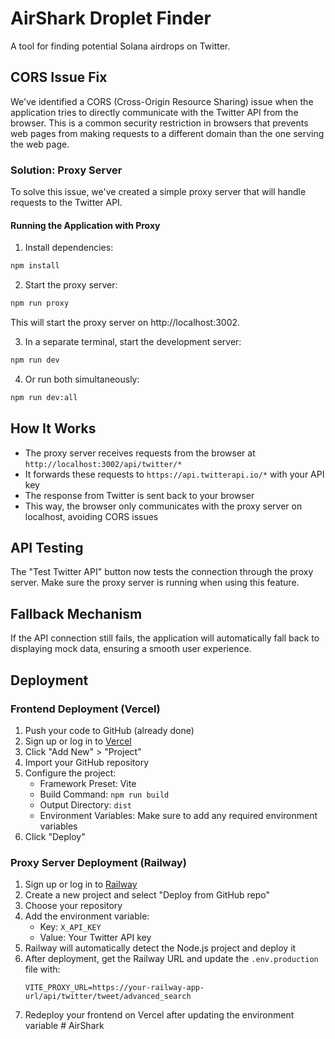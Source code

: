 # AirShark Droplet Finder

A tool for finding potential Solana airdrops on Twitter.

## CORS Issue Fix

We've identified a CORS (Cross-Origin Resource Sharing) issue when the application tries to directly communicate with the Twitter API from the browser. This is a common security restriction in browsers that prevents web pages from making requests to a different domain than the one serving the web page.

### Solution: Proxy Server

To solve this issue, we've created a simple proxy server that will handle requests to the Twitter API.

#### Running the Application with Proxy

1. Install dependencies:
```bash
npm install
```

2. Start the proxy server:
```bash
npm run proxy
```

This will start the proxy server on http://localhost:3002.

3. In a separate terminal, start the development server:
```bash
npm run dev
```

4. Or run both simultaneously:
```bash
npm run dev:all
```

## How It Works

- The proxy server receives requests from the browser at `http://localhost:3002/api/twitter/*`
- It forwards these requests to `https://api.twitterapi.io/*` with your API key
- The response from Twitter is sent back to your browser
- This way, the browser only communicates with the proxy server on localhost, avoiding CORS issues

## API Testing

The "Test Twitter API" button now tests the connection through the proxy server. Make sure the proxy server is running when using this feature.

## Fallback Mechanism

If the API connection still fails, the application will automatically fall back to displaying mock data, ensuring a smooth user experience.

## Deployment

### Frontend Deployment (Vercel)

1. Push your code to GitHub (already done)
2. Sign up or log in to [Vercel](https://vercel.com)
3. Click "Add New" > "Project"
4. Import your GitHub repository
5. Configure the project:
   - Framework Preset: Vite
   - Build Command: `npm run build`
   - Output Directory: `dist`
   - Environment Variables: Make sure to add any required environment variables
6. Click "Deploy"

### Proxy Server Deployment (Railway)

1. Sign up or log in to [Railway](https://railway.app)
2. Create a new project and select "Deploy from GitHub repo"
3. Choose your repository
4. Add the environment variable:
   - Key: `X_API_KEY`
   - Value: Your Twitter API key
5. Railway will automatically detect the Node.js project and deploy it
6. After deployment, get the Railway URL and update the `.env.production` file with:
   ```
   VITE_PROXY_URL=https://your-railway-app-url/api/twitter/tweet/advanced_search
   ```
7. Redeploy your frontend on Vercel after updating the environment variable
#   A i r S h a r k  
 